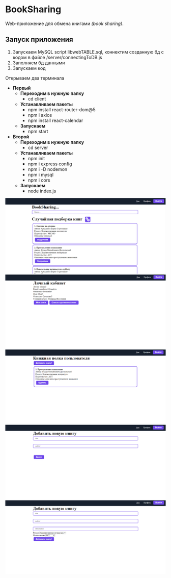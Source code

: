 # BookSharing

Web-приложение для обмена книгами _(book sharing)_.

## Запуск приложения

1. Запускаем MySQL script libwebTABLE.sql, коннектим созданную бд с кодом в файле /server/connectingToDB.js
2. Заполняем бд данными
3. Запускаем код

Открываем два терминала
- **Первый**
  - **Переходим в нужную папку**
    - cd client
  - **Устанавливаем пакеты**
    - npm install react-router-dom@5
    - npm i axios
    - npm install react-calendar
  - **Запускаем**
    - npm start
- **Второй**
  - **Переходим в нужную папку**
    - cd server
  - **Устанавливаем пакеты**
    - npm init
    - npm i express config
    - npm i -D nodemon
    - npm i mysql
    - npm i cors
  - **Запускаем**
    - node index.js

![](https://github.com/ArinaMak/BookSharing/blob/main/libweb/pictures/1.PNG)
![](https://github.com/ArinaMak/BookSharing/blob/main/libweb/pictures/2.PNG)
![](https://github.com/ArinaMak/BookSharing/blob/main/libweb/pictures/3.PNG)
![](https://github.com/ArinaMak/BookSharing/blob/main/libweb/pictures/4.PNG)
![](https://github.com/ArinaMak/BookSharing/blob/main/libweb/pictures/5.PNG)
